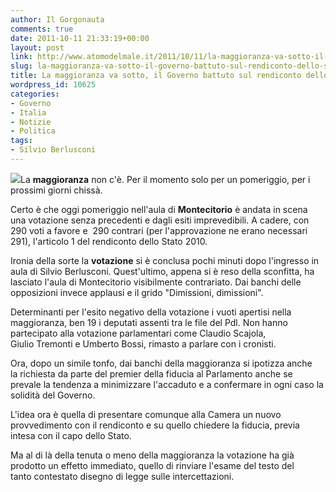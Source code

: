 ```yaml
---
author: Il Gorgonauta
comments: true
date: 2011-10-11 21:33:19+00:00
layout: post
link: http://www.atomodelmale.it/2011/10/11/la-maggioranza-va-sotto-il-governo-battuto-sul-rendiconto-dello-stato-2010/
slug: la-maggioranza-va-sotto-il-governo-battuto-sul-rendiconto-dello-stato-2010
title: La maggioranza va sotto, il Governo battuto sul rendiconto dello Stato 2010.
wordpress_id: 10625
categories:
- Governo
- Italia
- Notizie
- Politica
tags:
- Silvio Berlusconi
---
```


[![](http://www.atomodelmale.it/wp-content/uploads/2011/10/montecitorio-300x200.jpg)](http://www.atomodelmale.it/wp-content/uploads/2011/10/montecitorio.jpg)La **maggioranza** non c'è. Per il momento solo per un pomeriggio, per i prossimi giorni chissà.

Certo è che oggi pomeriggio nell'aula di **Montecitorio** è andata in scena una votazione senza precedenti e dagli esiti imprevedibili. A cadere, con 290 voti a favore e  290 contrari (per l'approvazione ne erano necessari 291), l'articolo 1 del rendiconto dello Stato 2010.

Ironia della sorte la **votazione** si è conclusa pochi minuti dopo l'ingresso in aula di Silvio Berlusconi. Quest'ultimo, appena si è reso della sconfitta, ha lasciato l'aula di Montecitorio visibilmente contrariato. Dai banchi delle opposizioni invece applausi e il grido "Dimissioni, dimissioni".

Determinanti per l'esito negativo della votazione i vuoti apertisi nella maggioranza, ben 19 i deputati assenti tra le file del Pdl. Non hanno partecipato alla votazione parlamentari come Claudio Scajola, Giulio Tremonti e Umberto Bossi, rimasto a parlare con i cronisti.


Ora, dopo un simile tonfo, dai banchi della maggioranza si ipotizza anche la richiesta da parte del premier della fiducia al Parlamento anche se prevale la tendenza a minimizzare l'accaduto e a confermare in ogni caso la solidità del Governo.

L'idea ora è quella di presentare comunque alla Camera un nuovo provvedimento con il rendiconto e su quello chiedere la fiducia, previa intesa con il capo dello Stato.

Ma al di là della tenuta o meno della maggioranza la votazione ha già prodotto un effetto immediato, quello di rinviare l'esame del testo del tanto contestato disegno di legge sulle intercettazioni.
